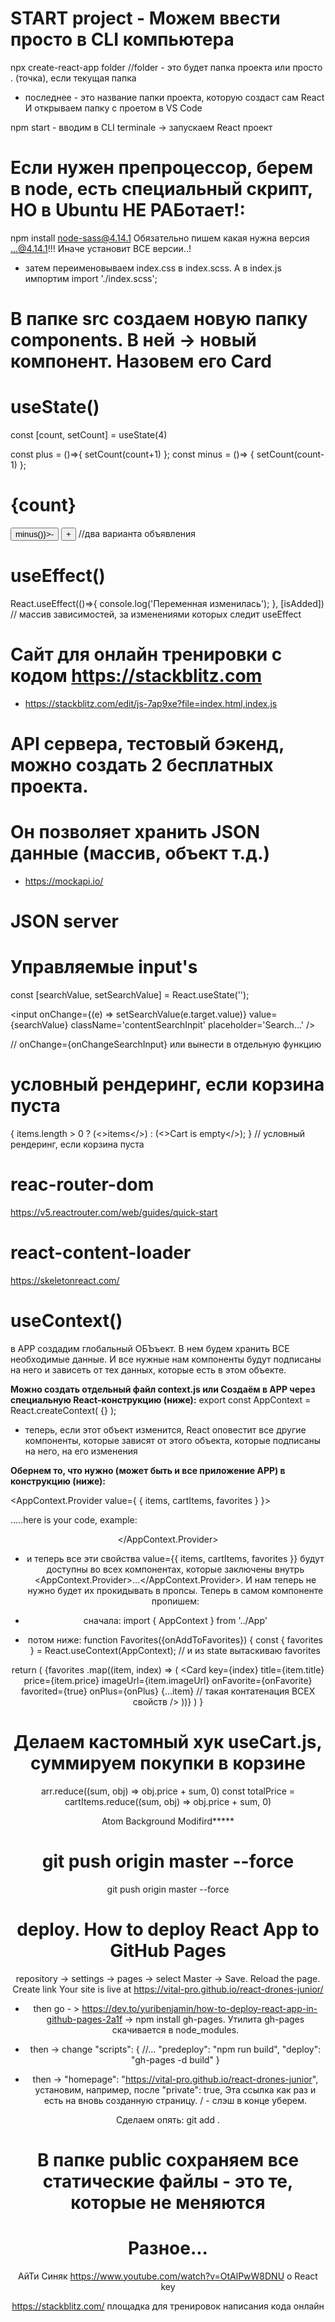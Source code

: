 # START project - Можем ввести просто в CLI компьютера

npx create-react-app folder //folder - это будет папка проекта или просто . (точка), если текущая папка

- последнее - это название папки проекта, которую создаст сам React
  И открываем папку с проетом в VS Code

npm start - вводим в CLI terminale -> запускаем React проект

# Если нужен препроцессор, берем в node, есть специальный скрипт, НО в Ubuntu НЕ РАБотает!:

npm install node-sass@4.14.1 Обязательно пишем какая нужна версия ...@4.14.1!!! Иначе установит ВСЕ версии..!

- затем переименовываем index.css в index.scss. А в index.js импортим
  import './index.scss';

# В папке src создаем новую папку components. В ней -> новый компонент. Назовем его Card

# useState()

const [count, setCount] = useState(4)

const plus = ()=>{
setCount(count+1)
};
const minus = ()=> {
setCount(count-1)
};

  <h1>{count}</h1>
      <button onClick={()=>minus()}>-</button> 
      <button onClick={plus}>+</button> //два варианта объявления

# useEffect()

React.useEffect(()=>{
console.log('Переменная изменилась');
}, [isAdded]) // массив зависимостей, за изменениями которых следит useEffect

# Сайт для онлайн тренировки с кодом https://stackblitz.com
- https://stackblitz.com/edit/js-7ap9xe?file=index.html,index.js

# API сервера, тестовый бэкенд, можно создать 2 бесплатных проекта.
# Он позволяет хранить JSON данные (массив, объект т.д.)
- https://mockapi.io/

# JSON server

# Управляемые input's
const [searchValue, setSearchValue] = React.useState('');

<input
onChange={(e) => setSearchValue(e.target.value)}
value={searchValue}
className='contentSearchInpit'
placeholder='Search...'
/>

// onChange={onChangeSearchInput} или вынести в отдельную функцию

# условный рендеринг, если корзина пуста
{
  items.length > 0 ? (<>items</>) : (<>Cart is empty</>);
} 
 // условный рендеринг, если корзина пуста

 # reac-router-dom
https://v5.reactrouter.com/web/guides/quick-start

# react-content-loader
https://skeletonreact.com/

# useContext()
в АРР создадим глобальный ОБЪъект. В нем будем хранить ВСЕ необходимые данные. И все нужные
нам компоненты будут подписаны на него и зависеть от тех данных, которые есть в этом объекте. 

**Можно создать отдельный файл context.js или  Создаём в АРР через специальную React-конструкцию (ниже):**
 export const AppContext = React.createContext( {} );

 - теперь, если этот объект изменится, React оповестит все другие компоненты, которые зависят от этого объекта, которые подписаны на него, на его изменения

 **Обернем то, что нужно (может быть и все приложение АРР) в конструкцию (ниже):**

 <AppContext.Provider value={ { items, cartItems, favorites } }>

  .....here is your code, example:
    <Header />
    <Blog />

</AppContext.Provider>
- и теперь все эти свойства value={{ items, cartItems, favorites }} будут доступны во всех
компонентах, которые заключены внутрь <AppContext.Provider>...</AppContext.Provider>. И нам
теперь не нужно будет их прокидывать в пропсы. Теперь в самом компоненте пропишем:

 - сначала:
import { AppContext } from '../App'

 - потом ниже:
function Favorites({onAddToFavorites}) {
const { favorites } = React.useContext(AppContext);
 // и из state вытаскиваю favorites

  return (
    {favorites
      .map((item, index) => (
        <Card
        key={index}
        title={item.title}
        price={item.price}
        imageUrl={item.imageUrl}
        onFavorite={onFavorite}
        favorited={true}
        onPlus={onPlus}
        {...item} // такая контатенация ВСЕХ свойств
        />
      ))}
  )
 }

# Делаем кастомный хук useCart.js, суммируем покупки в корзине
arr.reduce((sum, obj) => obj.price + sum, 0)
const totalPrice = cartItems.reduce((sum, obj) => obj.price + sum, 0)

Atom Background Modifird*****

# git push origin master --force
git push origin master --force

# deploy. How to deploy React App to GitHub Pages
repository -> settings -> pages -> select Master -> Save. Reload the page.
Create link Your site is live at https://vital-pro.github.io/react-drones-junior/
 - then go - > https://dev.to/yuribenjamin/how-to-deploy-react-app-in-github-pages-2a1f -> npm install gh-pages.
 Утилита gh-pages скачивается в node_modules. 

 - then -> change "scripts": {
//...
"predeploy": "npm run build",
"deploy": "gh-pages -d build"
}

- then ->  "homepage": "https://vital-pro.github.io/react-drones-junior", установим, например, после "private": true,
Эта ссылка как раз и есть на вновь созданную страницу. / - слэш в конце уберем.

Сделаем опять:
git add .


# В папке public сохраняем все статические файлы - это те, которые не меняются 

# Разное...

АйТи Синяк https://www.youtube.com/watch?v=OtAlPwW8DNU o React key

https://stackblitz.com/ площадка для тренировок написания кода онлайн
